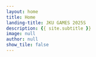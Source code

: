 ```yaml
---
layout: home
title: Home
landing-title: JKU GAMES 2025S
description: {{ site.subtitle }}
image: null
author: null
show_tile: false
---
```



